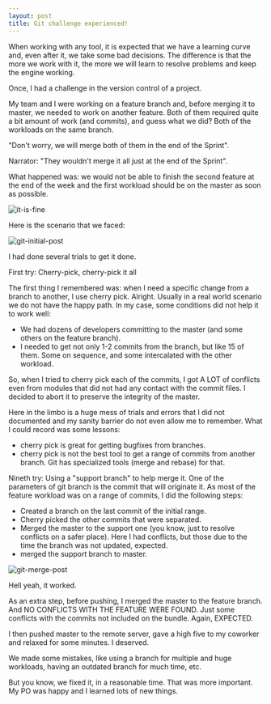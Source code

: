 ```yaml
---
layout: post
title: Git challenge experienced!
---
```


When working with any tool, it is expected that we have a learning curve and, even after it, we take some bad decisions.
The difference is that the more we work with it, the more we will learn to resolve problems and keep the engine working.

Once, I had a challenge in the version control of a project.

My team and I were working on a feature branch and, before merging it to master, we needed to work on another feature. Both of them required quite a bit amount of work (and commits), and guess what we did? Both of the workloads on the same branch.

"Don't worry, we will merge both of them in the end of the Sprint".

Narrator: "They wouldn't merge it all just at the end of the Sprint".

What happened was: we would not be able to finish the second feature at the end of the week and the first workload should be on the master as soon as possible.

![it-is-fine](https://media0.giphy.com/media/Z1BTGhofioRxK/giphy.gif)

Here is the scenario that we faced:

![git-initial-post](https://user-images.githubusercontent.com/15313802/62713400-0e42af00-b9d3-11e9-8226-824cd0915b6a.png)

I had done several trials to get it done.

First try:
Cherry-pick, cherry-pick it all

The first thing I remembered was: when I need a specific change from a branch to another, I use cherry pick. Alright.
Usually in a real world scenario we do not have the happy path. In my case, some conditions did not help it to work well:
- We had dozens of developers committing to the master (and some others on the feature branch).
- I needed to get not only 1-2 commits from the branch, but like 15 of them. Some on sequence, and some intercalated with the other workload.

So, when I tried to cherry pick each of the commits, I got A LOT of conflicts even from modules that did not had any contact with the commit files. I decided to abort it to preserve the integrity of the master.

Here in the limbo is a huge mess of trials and errors that I did not documented and my sanity barrier do not even allow me to remember.
What I could record was some lessons:
- cherry pick is great for getting bugfixes from branches.
- cherry pick is not the best tool to get a range of commits from another branch. Git has specialized tools (merge and rebase) for that.


Nineth try:
Using a "support branch" to help merge it.
 One of the parameters of git branch is the commit that will originate it.
As most of the feature workload was on a range of commits, I did the following steps:
- Created a branch on the last commit of the initial range.
- Cherry picked the other commits that were separated.
- Merged the master to the support one (you know, just to resolve conflicts on a safer place). Here I had conflicts, but those due to the time the branch was not updated, expected.
- merged the support branch to master.

![git-merge-post](https://user-images.githubusercontent.com/15313802/62713458-274b6000-b9d3-11e9-9a16-5a98770442db.png)

Hell yeah, it worked.

As an extra step, before pushing, I merged the master to the feature branch. And NO CONFLICTS WITH THE FEATURE WERE FOUND. Just some conflicts with the commits not included on the bundle. Again, EXPECTED.

I then pushed master to the remote server, gave a high five to my coworker and relaxed for some minutes. I deserved.

We made some mistakes, like using a branch for multiple and huge workloads, having an outdated branch for much time, etc.

But you know, we fixed it, in a reasonable time. That was more important. My PO was happy and I learned lots of new things.
